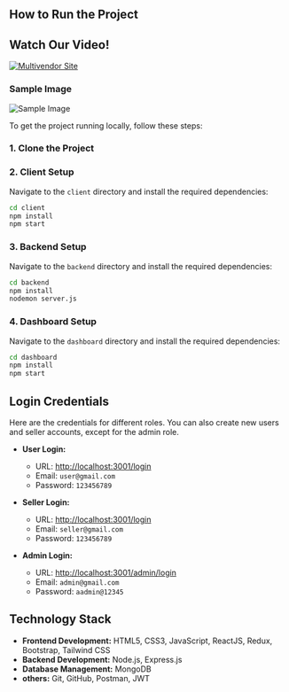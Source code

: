 ## How to Run the Project

## Watch Our Video!

[![Multivendor Site](https://img.youtube.com/vi/i8F0o6g3LCU/https://github.com/user-attachments/assets/44fc04cd-0b68-4b36-9e2c-06fde69b52df)](https://www.youtube.com/watch?v=i8F0o6g3LCU&t)

### Sample Image
![Sample Image](https://github.com/user-attachments/assets/44fc04cd-0b68-4b36-9e2c-06fde69b52df)

To get the project running locally, follow these steps:

### 1. Clone the Project 





### 2. Client Setup

Navigate to the `client` directory and install the required dependencies:
```bash
cd client
npm install
npm start
```

### 3. Backend Setup

Navigate to the `backend` directory and install the required dependencies:
```bash
cd backend
npm install
nodemon server.js
```

### 4. Dashboard Setup

Navigate to the `dashboard` directory and install the required dependencies:
```bash
cd dashboard
npm install
npm start
```

## Login Credentials

Here are the credentials for different roles. You can also create new users and seller accounts, except for the admin role.

- **User Login:**
  - URL: [http://localhost:3001/login](http://localhost:3001/login)
  - Email: `user@gmail.com`
  - Password: `123456789`

- **Seller Login:**
  - URL: [http://localhost:3001/login](http://localhost:3001/login)
  - Email: `seller@gmail.com`
  - Password: `123456789`

- **Admin Login:**
  - URL: [http://localhost:3001/admin/login](http://localhost:3001/admin/login)
  - Email: `admin@gmail.com`
  - Password: `aadmin@12345`

## Technology Stack

- **Frontend Development:** HTML5, CSS3, JavaScript, ReactJS, Redux, Bootstrap, Tailwind CSS
- **Backend Development:** Node.js, Express.js
- **Database Management:** MongoDB
- **others:** Git, GitHub, Postman, JWT
